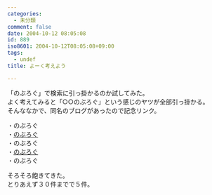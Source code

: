 ```yaml
---
categories:
  - 未分類
comment: false
date: 2004-10-12 08:05:08
id: 889
iso8601: 2004-10-12T08:05:08+09:00
tags:
  - undef
title: よーく考えよう

---
```


<div class="entry-body">
                                 <p>「のぶろぐ」で検索に引っ掛かるのか試してみた。<br />
よく考えてみると「○○のぶろぐ」という感じのヤツが全部引っ掛かる。<br />
そんななかで、同名のブログがあったので記念リンク。</p>

<p>・のぶろぐ<br />
・<a href="http://blog.livedoor.jp/takami_ya/">のぶろぐ</a><br />
・のぶろぐ<br />
・<a href="http://blog.livedoor.jp/nvk01582/">のぶろぐ</a><br />
・のぶろぐ</p>

<p>そろそろ飽きてきた。<br />
とりあえず３０件までで５件。</p>
                              </div>
    	
